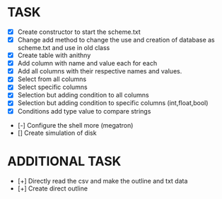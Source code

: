 # TASK

-   [x] Create constructor to start the scheme.txt
-   [x] Change add method to change the use and creation of database as scheme.txt and use in old class
-   [x] Create table with anithny
-   [x] Add column with name and value each for each
-   [x] Add all columns with their respective names and values.
-   [x] Select from all columns
-   [x] Select specific columns
-   [x] Selection but adding condition to all columns
-   [x] Selection but adding condition to specific columns (int,float,bool)
-   [x] Conditions add type value to compare strings
-   [-] Configure the shell more (megatron)
-   [] Create simulation of disk

# ADDITIONAL TASK

-   [+] Directly read the csv and make the outline and txt data
-   [+] Create direct outline
